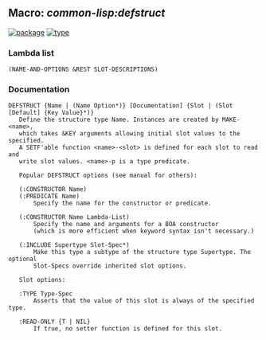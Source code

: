 ## Macro: ***common-lisp:defstruct***
[![package](https://img.shields.io/badge/Package-COMMON--LISP-5f9ea0.svg?style=social&colorA=999999)](../) [![type](https://img.shields.io/badge/Type-Macro-5f9ea0.svg?style=social&colorA=999999)](../#macro) 
### Lambda list
```
(NAME-AND-OPTIONS &REST SLOT-DESCRIPTIONS)
```
### Documentation
```
DEFSTRUCT {Name | (Name Option*)} [Documentation] {Slot | (Slot [Default] {Key Value}*)}
   Define the structure type Name. Instances are created by MAKE-<name>,
   which takes &KEY arguments allowing initial slot values to the specified.
   A SETF'able function <name>-<slot> is defined for each slot to read and
   write slot values. <name>-p is a type predicate.

   Popular DEFSTRUCT options (see manual for others):

   (:CONSTRUCTOR Name)
   (:PREDICATE Name)
       Specify the name for the constructor or predicate.

   (:CONSTRUCTOR Name Lambda-List)
       Specify the name and arguments for a BOA constructor
       (which is more efficient when keyword syntax isn't necessary.)

   (:INCLUDE Supertype Slot-Spec*)
       Make this type a subtype of the structure type Supertype. The optional
       Slot-Specs override inherited slot options.

   Slot options:

   :TYPE Type-Spec
       Asserts that the value of this slot is always of the specified type.

   :READ-ONLY {T | NIL}
       If true, no setter function is defined for this slot.
```
